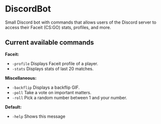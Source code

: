 # DiscordBot

Small Discord bot with commands that allows users of the Discord server to access their Faceit (CS:GO) stats, profiles, and more.

## Current available commands

**Faceit:**
- `-profile`  Displays Faceit profile of a player.
- `-stats`    Displays stats of last 20 matches.
  
**Miscellaneous:**
- `-backflip` Displays a backflip GIF.
- `-poll`     Take a vote on important matters.
- `-roll`     Pick a random number between 1 and your number.
  
**Default:**
- `-help`     Shows this message
